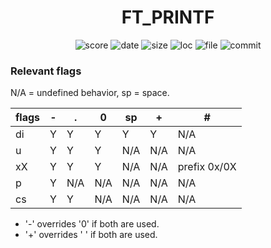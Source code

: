 <h1 align="center">FT_PRINTF</h1>

<p align="center">
    <img alt="score" src="https://img.shields.io/static/v1?label=score&message=125/100&color=brightgreen&logo=42&logoColor=green">
    <img alt="date" src="https://img.shields.io/static/v1?label=date&message=May%208th,%202023&color=ff6984&logo=Cachet&logoColor=green">
    <img alt="size" src="https://img.shields.io/github/languages/code-size/darrenkuro/42_ft_printf?label=size">
    <img alt="loc" src="https://img.shields.io/tokei/lines/github/darrenkuro/42_ft_printf?label=lines">
    <img alt="file" src="https://img.shields.io/github/directory-file-count/darrenkuro/42_ft_printf/submitted/srcs?label=files">
    <img alt="commit" src="https://img.shields.io/github/last-commit/darrenkuro/42_ft_printf">
</p>

### Relevant flags

N/A = undefined behavior, sp = space.

| flags | - | . | 0 | sp | + | # |
| --- | --- | --- | --- | --- | --- | --- |
| di | Y | Y | Y | Y | Y | N/A |
| u  | Y | Y | Y | N/A | N/A | N/A |
| xX | Y | Y | Y | N/A | N/A | prefix 0x/0X |
| p  | Y | N/A | N/A | N/A | N/A | N/A |
| cs | Y | Y | N/A | N/A | N/A | N/A |

- '-' overrides '0' if both are used.
- '+' overrides ' ' if both are used.

